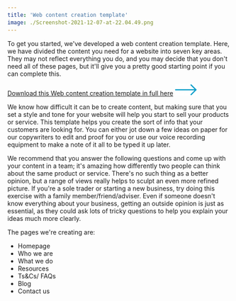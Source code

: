 ```yaml
---
title: 'Web content creation template'
image: ./Screenshot-2021-12-07-at-22.04.49.png
---
```


To get you started, we've developed a web content creation template. Here, we have divided the content you need for a website into seven key areas. They may not reflect everything you do, and you may decide that you don't need all of these pages, but it'll give you a pretty good starting point if you can complete this.

[Download this Web content creation template in full here](https://ebp-copy.eblue-hosting.co.uk/wp-content/uploads/2021/12/H.Web-content-creation-template.pdf) [![](images/blue-submit-arrow-e1638914242370.png)](https://ebp-copy.eblue-hosting.co.uk/wp-content/uploads/2021/12/H.Web-content-creation-template.pdf)

We know how difficult it can be to create content, but making sure that you set a style and tone for your website will help you start to sell your products or service. This template helps you create the sort of info that your customers are looking for. You can either jot down a few ideas on paper for our copywriters to edit and proof for you or use our voice recording equipment to make a note of it all to be typed it up later.

We recommend that you answer the following questions and come up with your content in a team; it's amazing how differently two people can think about the same product or service. There's no such thing as a better opinion, but a range of views really helps to sculpt an even more refined picture. If you're a sole trader or starting a new business, try doing this exercise with a family member/friend/adviser. Even if someone doesn't know everything about your business, getting an outside opinion is just as essential, as they could ask lots of tricky questions to help you explain your ideas much more clearly.

The pages we're creating are:

- Homepage
- Who we are
- What we do
- Resources
- Ts&Cs/ FAQs
- Blog
- Contact us
